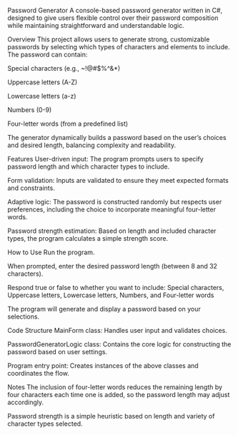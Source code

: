 Password Generator
A console-based password generator written in C#, designed to give users flexible control over their password composition while maintaining straightforward and understandable logic.

Overview
This project allows users to generate strong, customizable passwords by selecting which types of characters and elements to include. The password can contain:

Special characters (e.g., ~!@#$%^&*)

Uppercase letters (A-Z)

Lowercase letters (a-z)

Numbers (0-9)

Four-letter words (from a predefined list)

The generator dynamically builds a password based on the user’s choices and desired length, balancing complexity and readability.

Features
User-driven input: The program prompts users to specify password length and which character types to include.

Form validation: Inputs are validated to ensure they meet expected formats and constraints.

Adaptive logic: The password is constructed randomly but respects user preferences, including the choice to incorporate meaningful four-letter words.

Password strength estimation: Based on length and included character types, the program calculates a simple strength score.

How to Use
Run the program.

When prompted, enter the desired password length (between 8 and 32 characters).

Respond true or false to whether you want to include: Special characters, Uppercase letters, Lowercase letters, Numbers, and Four-letter words

The program will generate and display a password based on your selections.

Code Structure
MainForm class: Handles user input and validates choices.

PasswordGeneratorLogic class: Contains the core logic for constructing the password based on user settings.

Program entry point: Creates instances of the above classes and coordinates the flow.

Notes
The inclusion of four-letter words reduces the remaining length by four characters each time one is added, so the password length may adjust accordingly.

Password strength is a simple heuristic based on length and variety of character types selected.
